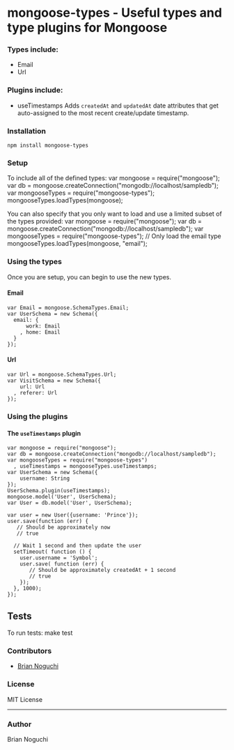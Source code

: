 mongoose-types - Useful types and type plugins for Mongoose
==============

### Types include:
- Email
- Url

### Plugins include:
- useTimestamps
  Adds `createdAt` and `updatedAt` date attributes that get auto-assigned to the most recent create/update timestamp.

### Installation
    npm install mongoose-types

### Setup
To include all of the defined types:
    var mongoose = require("mongoose");
    var db = mongoose.createConnection("mongodb://localhost/sampledb");
    var mongooseTypes = require("mongoose-types");
    mongooseTypes.loadTypes(mongoose);

You can also specify that you only want to load and use a limited subset of the types provided:
    var mongoose = require("mongoose");
    var db = mongoose.createConnection("mongodb://localhost/sampledb");
    var mongooseTypes = require("mongoose-types");
    // Only load the email type
    mongooseTypes.loadTypes(mongoose, "email");

### Using the types
Once you are setup, you can begin to use the new types.

#### Email
    var Email = mongoose.SchemaTypes.Email;
    var UserSchema = new Schema({
      email: {
          work: Email
        , home: Email
      }
    });

#### Url
    var Url = mongoose.SchemaTypes.Url;
    var VisitSchema = new Schema({
        url: Url
      , referer: Url
    });

### Using the plugins

#### The `useTimestamps` plugin

    var mongoose = require("mongoose");
    var db = mongoose.createConnection("mongodb://localhost/sampledb");
    var mongooseTypes = require("mongoose-types")
      , useTimestamps = mongooseTypes.useTimestamps;
    var UserSchema = new Schema({
        username: String
    });
    UserSchema.plugin(useTimestamps);
    mongoose.model('User', UserSchema);
    var User = db.model('User', UserSchema);
    
    var user = new User({username: 'Prince'});
    user.save(function (err) {
       // Should be approximately now
       // true

      // Wait 1 second and then update the user
      setTimeout( function () {
        user.username = 'Symbol';
        user.save( function (err) {
           // Should be approximately createdAt + 1 second
           // true
        });
      }, 1000);
    });

## Tests
To run tests:
    make test

### Contributors
- [Brian Noguchi](https://github.com/bnoguchi)

### License
MIT License

---
### Author
Brian Noguchi
